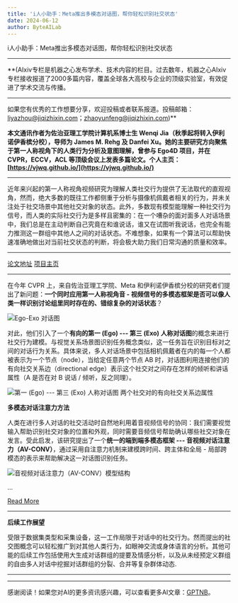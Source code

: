 ```yaml
---
title: 'i人小助手：Meta推出多模态对话图，帮你轻松识别社交状态'
date: 2024-06-12
author: ByteAILab
---
```


i人小助手：Meta推出多模态对话图，帮你轻松识别社交状态

---

**(AIxiv专栏是机器之心发布学术、技术内容的栏目。过去数年，机器之心AIxiv专栏接收报道了2000多篇内容，覆盖全球各大高校与企业的顶级实验室，有效促进了学术交流与传播。

---
如果您有优秀的工作想要分享，欢迎投稿或者联系报道。投稿邮箱：liyazhou@jiqizhixin.com；zhaoyunfeng@jiqizhixin.com)**

**本文通讯作者为佐治亚理工学院计算机系博士生 Wenqi Jia（秋季起将转入伊利诺伊香槟分校），导师为 James M. Rehg 及 Danfei Xu。她的主要研究方向聚焦于第一人称视角下的人类行为分析及意图理解，曾参与 Ego4D 项目，并在 CVPR，ECCV，ACL 等顶级会议上发表多篇论文。个人主页：[https://vjwq.github.io/](https://vjwq.github.io/)**

---

近年来兴起的第一人称视角视频研究为理解人类社交行为提供了无法取代的直观视角，然而，绝大多数的既往工作都侧重于分析与摄像机佩戴者相关的行为，并未关注处于社交场景中其他社交对象的状态。此外，多数现有模型能理解一种社交行为信号，而人类的实际社交行为是多样且密集的：在一个嘈杂的面对面多人对话场景中，我们总是在主动判断自己究竟在和谁说话，谁又在试图听我说话，也完全有能力推测这一群组中其他人之间的对话状态。不难想象，如果有一个算法可以帮助快速准确地做出对当前社交状态的判断，将会极大助力我们日常沟通的质量和效率。

---

[论文地址](https://arxiv.org/abs/2312.12870)
[项目主页](https://vjwq.github.io/AV-CONV/)

---

在今年 CVPR 上，来自佐治亚理工学院、Meta 和伊利诺伊香槟分校的研究者们提出了新问题：**一个同时应用第一人称视角音 - 视频信号的多模态框架是否可以像人类一样识别讨论组里同时存在的、错综复杂的对话状态**？

![Ego-Exo 对话图](https://image.jiqizhixin.com/uploads/editor/70f319ad-9ea9-4262-8045-9f9923d9a40b/640.png)

对此，他们引入了一个**有向的第一 (Ego) --- 第三 (Exo) 人称对话图**的概念来进行社交行为建模。与视觉关系场景图识别任务概念类似，这一任务旨在识别目标对之间的对话行为关系。具体来说，多人对话场景中包括相机佩戴者在内的每一个人都被表示为一个节点（node），当给定任意两个节点 AB 时，对话图利用连接他们的有向社交关系边（directional edge）表示这个社交对之间存在怎样的倾听和讲话属性（A 是否在对 B 说话 / 倾听，反之同理）。

![第一 (Ego) --- 第三 (Exo) 人称对话图 两个社交对的有向社交关系边属性](https://image.jiqizhixin.com/uploads/editor/19328f65-6ba3-46d9-a516-01a63cdcc907/640.png)

**多模态对话注意力方法**

人类在进行多人对话的社交活动时自然地利用着音视频信号的协同：我们需要视觉输入帮助识别社交对象的位置和外观，同时需要音频信号帮助确认哪些社交对象在发言。受此启发，该研究提出了一个**统一的端到端多模态框架 --- 音视频对话注意力（AV-CONV）**，通过采用自注意力机制来建模跨时间、跨主体和全局 - 局部跨模态的表示来帮助解决这一对话图识别任务。

![音视频对话注意力（AV-CONV）模型结构](https://image.jiqizhixin.com/uploads/editor/a6e3f007-ff95-488e-955c-30d216545dad/640.png)

...

[Read More](https://mp.weixin.qq.com/s/nFDY0aKUKm93TukDl28rTQ)

---

**后续工作展望**

受限于数据集类型和采集设备，这一工作局限于对话中的社交行为。然而提出的社交图概念可以轻松推广到对其他人类行为，如眼神交流或身体语言的分析。其他可能的后续工作包括使用大生成对话群组的提要及情感分析，以及从未经预定义群组的自由多人对话中挖掘对话群组的分裂、合并等复杂群体动态.

---
---
感谢阅读！如果您对AI的更多资讯感兴趣，可以查看更多AI文章：[GPTNB](https://gptnb.com)。